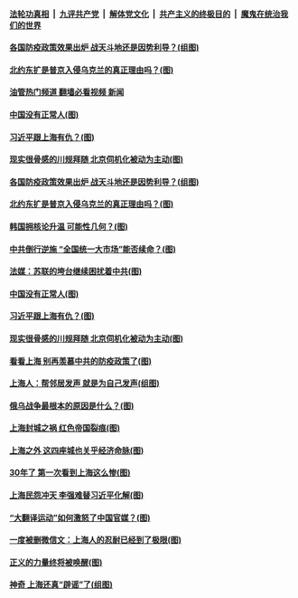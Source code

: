 ####  [法轮功真相](../../../../basic/blob/master/README.md?t=04180231) &nbsp;|&nbsp; [九评共产党](../../../../9ping.md/blob/master/README.md?t=04180231) &nbsp;|&nbsp; [解体党文化](../../../../jtdwh.md/blob/master/README.md?t=04180231)  &nbsp;|&nbsp; [共产主义的终极目的](../../../../gczydzjmd.md/blob/master/README.md?t=04180231) &nbsp;|&nbsp; [魔鬼在统治我们的世界](../../../../mgztzwmdsj.md/blob/master/README.md?t=04180231) 

#### [各国防疫政策效果出炉 战天斗地还是因势利导？(组图)](../pages/p4/1002212.md?t=04180231) 

#### [北约东扩是普京入侵乌克兰的真正理由吗？(图)](../pages/p4/1003734.md?t=04180231) 

#### [油管热门频道 翻墙必看视频 新闻](http://78.141.244.201:81/youtube.html?04180231)

#### [中国没有正常人(图)](../pages/p4/1003653.md?t=04180231) 


#### [习近平跟上海有仇？(图)](../pages/p4/1003649.md?t=04180231) 

#### [现实很骨感的川规拜随 北京伺机化被动为主动(图)](../pages/p4/1003009.md?t=04180231) 

#### [各国防疫政策效果出炉 战天斗地还是因势利导？(组图)](../pages/p4/1002212.md?t=04180231) 

#### [北约东扩是普京入侵乌克兰的真正理由吗？(图)](../pages/p4/1003734.md?t=04180231) 

#### [韩国拥核论升温 可能性几何？(图)](../pages/p4/1003740.md?t=04180231) 

#### [中共倒行逆施 “全国统一大市场”能否续命？(图)](../pages/p4/1003738.md?t=04180231) 

#### [法媒：苏联的垮台继续困扰着中共(图)](../pages/p4/1003737.md?t=04180231) 

#### [中国没有正常人(图)](../pages/p4/1003653.md?t=04180231) 


#### [习近平跟上海有仇？(图)](../pages/p4/1003649.md?t=04180231) 

#### [现实很骨感的川规拜随 北京伺机化被动为主动(图)](../pages/p4/1003009.md?t=04180231) 

#### [看看上海 别再羡慕中共的防疫政策了(图)](../pages/p4/1003648.md?t=04180231) 

#### [上海人：帮邻居发声 就是为自己发声(组图)](../pages/p4/1003651.md?t=04180231) 

#### [俄乌战争最根本的原因是什么？(图)](../pages/p4/1003596.md?t=04180231) 

#### [上海封城之祸 红色帝国裂痕(图)](../pages/p4/1003586.md?t=04180231) 

#### [上海之外 这四座城也关乎经济命脉(图)](../pages/p4/1003539.md?t=04180231) 

#### [30年了 第一次看到上海这么惨(图)](../pages/p4/1003545.md?t=04180231) 

#### [上海民怨冲天 李强难替习近平化解(图)](../pages/p4/1003568.md?t=04180231) 

#### [“大翻译运动”如何激怒了中国官媒？(图)](../pages/p4/1003553.md?t=04180231) 

#### [一度被删微信文：上海人的忍耐已经到了极限(图)](../pages/p4/1003525.md?t=04180231) 

#### [正义的力量终将被唤醒(图)](../pages/p4/1003446.md?t=04180231) 

#### [神奇 上海还真“辟谣”了(组图)](../pages/p4/1003428.md?t=04180231) 

<img src='http://gfw-breaker.win/goodnews/indexes/p4.md' width='0px' height='0px'/>
